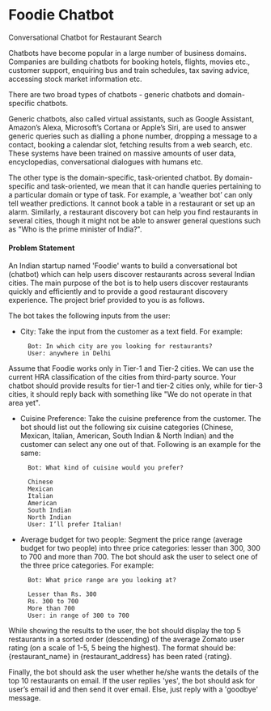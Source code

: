 # Foodie Chatbot
Conversational Chatbot for Restaurant Search

Chatbots have become popular in a large number of business domains. Companies are building chatbots for booking hotels, flights, movies etc., customer support, enquiring bus and train schedules, tax saving advice, accessing stock market information etc.

There are two broad types of chatbots - generic chatbots and domain-specific chatbots.

Generic chatbots, also called virtual assistants, such as Google Assistant, Amazon’s Alexa, Microsoft’s Cortana or Apple’s Siri, are used to answer generic queries such as dialling a phone number, dropping a message to a contact, booking a calendar slot, fetching results from a web search, etc. These systems have been trained on massive amounts of user data, encyclopedias, conversational dialogues with humans etc. 

The other type is the domain-specific, task-oriented chatbot. By domain-specific and task-oriented, we mean that it can handle queries pertaining to a particular domain or type of task. For example, a ‘weather bot’ can only tell weather predictions. It cannot book a table in a restaurant or set up an alarm. Similarly, a restaurant discovery bot can help you find restaurants in several cities, though it might not be able to answer general questions such as "Who is the prime minister of India?".

#### Problem Statement

An Indian startup named 'Foodie' wants to build a conversational bot (chatbot) which can help users discover restaurants across several Indian cities. The main purpose of the bot is to help users discover restaurants quickly and efficiently and to provide a good restaurant discovery experience. The project brief provided to you is as follows.

The bot takes the following inputs from the user:

- City: Take the input from the customer as a text field. For example:

        Bot: In which city are you looking for restaurants?
        User: anywhere in Delhi
        
Assume that Foodie works only in Tier-1 and Tier-2 cities. We can use the current HRA classification of the cities from third-party source. Your chatbot should provide results for tier-1 and tier-2 cities only, while for tier-3 cities, it should reply back with something like "We do not operate in that area yet".

- Cuisine Preference: Take the cuisine preference from the customer. The bot should list out the following six cuisine categories (Chinese, Mexican, Italian, American, South Indian & North Indian) and the customer can select any one out of that.
Following is an example for the same:

        Bot: What kind of cuisine would you prefer?
                
        Chinese
        Mexican
        Italian
        American
        South Indian
        North Indian
        User: I’ll prefer Italian!

- Average budget for two people: Segment the price range (average budget for two people) into three price categories: lesser than 300, 300 to 700 and more than 700. The bot should ask the user to select one of the three price categories. For example:

        Bot: What price range are you looking at?

        Lesser than Rs. 300
        Rs. 300 to 700
        More than 700
        User: in range of 300 to 700

While showing the results to the user, the bot should display the top 5 restaurants in a sorted order (descending) of the average Zomato user rating (on a scale of 1-5, 5 being the highest). The format should be: {restaurant_name} in {restaurant_address} has been rated {rating}.

Finally, the bot should ask the user whether he/she wants the details of the top 10 restaurants on email. If the user replies 'yes', the bot should ask for user’s email id and then send it over email. Else, just reply with a 'goodbye' message.






 

 

 







